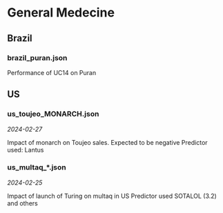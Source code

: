 # General Medecine

## Brazil

### brazil_puran.json

Performance of UC14 on Puran

## US

### us_toujeo_MONARCH.json

*2024-02-27*

Impact of monarch on Toujeo sales. Expected to be negative
Predictor used: Lantus


### us_multaq_*.json

*2024-02-25*

Impact of launch of Turing on multaq in US
Predictor used SOTALOL (3.2) and others